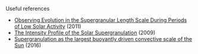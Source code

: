 Useful references

* [Observing Evolution in the Supergranular Length Scale During Periods of Low Solar Activity](https://arxiv.org/abs/1102.0303) (2011)    
* [The Intensity Profile of the Solar Supergranulation](https://arxiv.org/abs/0909.3310)  (2009)
* [Supergranulation as the largest buoyantly driven convective scale of the Sun](1606.04041v1) (2016)   
